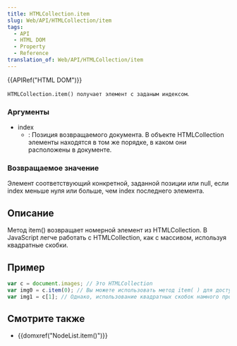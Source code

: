 ```yaml
---
title: HTMLCollection.item
slug: Web/API/HTMLCollection/item
tags:
  - API
  - HTML DOM
  - Property
  - Reference
translation_of: Web/API/HTMLCollection/item
---
```


{{APIRef("HTML DOM")}}

`HTMLCollection.item() получает элемент с заданым индексом`.

### Аргументы

- index
  - : Позиция возвращаемого документа. В объекте HTMLCollection элементы находятся в том же порядке, в каком они расположены в документе.

### Возвращаемое значение

Элемент соответствующий конкретной, заданной позиции или null, если index меньше нуля или больше, чем index последнего элемента.

## Описание

Метод item() возвращает номерной элемент из HTMLCollection. В JavaScript легче работать с HTMLCollection, как с массивом, используя квадратные скобки.

## Пример

```js
var c = document.images; // Это HTMLCollection
var img0 = c.item(0); // Вы можете использовать метод item( ) для доступа к элементу
var img1 = c[1]; // Однако, использование квадратных скобок намного проще и более распространено
```

## Смотрите также

- {{domxref("NodeList.item()")}}
